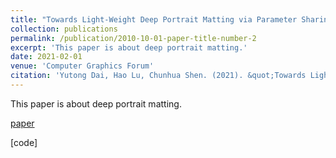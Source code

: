 ```yaml
---
title: "Towards Light-Weight Deep Portrait Matting via Parameter Sharing"
collection: publications
permalink: /publication/2010-10-01-paper-title-number-2
excerpt: 'This paper is about deep portrait matting.'
date: 2021-02-01
venue: 'Computer Graphics Forum'
citation: 'Yutong Dai, Hao Lu, Chunhua Shen. (2021). &quot;Towards Light-Weight Deep Portrait Matting via Parameter Sharing.&quot; <i>CGF</i>. 2021.'
---
```

This paper is about deep portrait matting.

[paper](https://onlinelibrary.wiley.com/doi/full/10.1111/cgf.14179)

[code]

